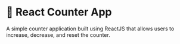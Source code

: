 # 🚀 React Counter App

A simple counter application built using ReactJS that allows users to increase, decrease, and reset the counter.

